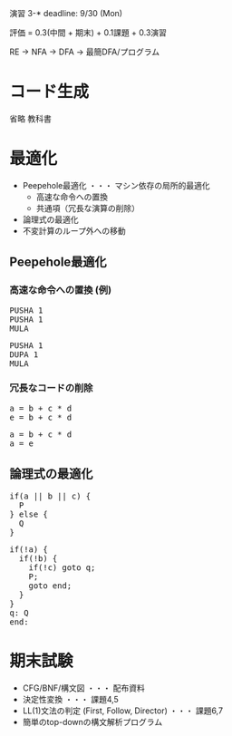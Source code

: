 演習 3-*
deadline: 9/30 (Mon)


評価 = 0.3(中間 + 期末) + 0.1課題 + 0.3演習


RE -> NFA -> DFA -> 最簡DFA/プログラム


# コード生成
省略
教科書

# 最適化
* Peepehole最適化 ・・・ マシン依存の局所的最適化
  - 高速な命令への置換
  - 共通項（冗長な演算の削除）
* 論理式の最適化
* 不変計算のループ外への移動

## Peepehole最適化
### 高速な命令への置換 (例)

<div class="row">
<pre class="col-6">
PUSHA 1
PUSHA 1
MULA
</pre>
<pre class="col-6">
PUSHA 1
DUPA 1
MULA
</pre>
</div>

### 冗長なコードの削除
<div class="row">
<pre class="col-6">
a = b + c * d
e = b + c * d
</pre>
<pre class="col-6">
a = b + c * d
a = e
</pre>
</div>

## 論理式の最適化
<div class="row">
<pre class="col-6">
if(a || b || c) {
  P
} else {
  Q
}
</pre>
<pre class="col-6">
if(!a) {
  if(!b) {
    if(!c) goto q;
    P;
    goto end;
  }
}
q: Q
end:
</pre>
</div>


# 期末試験
* CFG/BNF/構文図 ・・・ 配布資料
* 決定性変換 ・・・ 課題4,5
* LL(1)文法の判定 (First, Follow, Director) ・・・ 課題6,7
* 簡単のtop-downの構文解析プログラム
